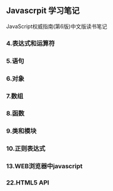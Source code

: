 ## Javascrpit 学习笔记
  JavaScript权威指南(第6版)中文版读书笔记
  
### 4.表达式和运算符
 
### 5.语句

### 6.对象
    
### 7.数组

### 8.函数

### 9.类和模块

### 10.正则表达式

### 13.WEB浏览器中javascript

### 22.HTML5 API